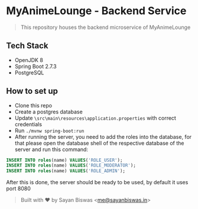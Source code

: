 # MyAnimeLounge - Backend Service

> This repository houses the backend microservice of MyAnimeLounge

## Tech Stack
- OpenJDK 8
- Spring Boot 2.7.3
- PostgreSQL

## How to set up
- Clone this repo
- Create a postgres database
- Update `\src\main\resources\application.properties` with correct credentials
- Run `./mvnw spring-boot:run`
- After running the server, you need to add the roles into the database,
for that please open the database shell of the respective database of the server and run this command:

```sql
INSERT INTO roles(name) VALUES('ROLE_USER');
INSERT INTO roles(name) VALUES('ROLE_MODERATOR');
INSERT INTO roles(name) VALUES('ROLE_ADMIN');
```

After this is done, the server should be ready to be used, by default it uses port 8080

> Built with ❤️ by Sayan Biswas <[me@sayanbiswas.in](mailto:me@sayanbiswas.in)>